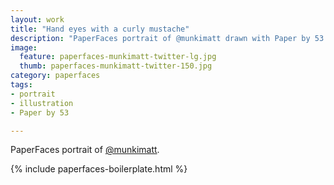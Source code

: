 ```yaml
---
layout: work
title: "Hand eyes with a curly mustache"
description: "PaperFaces portrait of @munkimatt drawn with Paper by 53 on an iPad."
image: 
  feature: paperfaces-munkimatt-twitter-lg.jpg
  thumb: paperfaces-munkimatt-twitter-150.jpg
category: paperfaces
tags: 
- portrait
- illustration
- Paper by 53

---
```


PaperFaces portrait of [@munkimatt](http://twitter.com/munkimatt).

{% include paperfaces-boilerplate.html %}